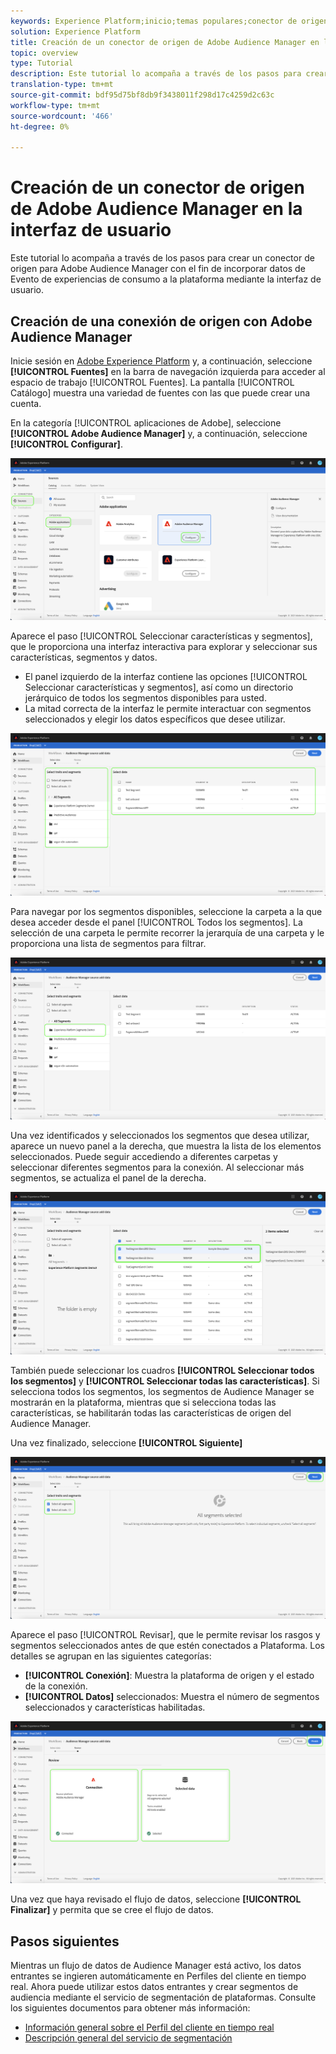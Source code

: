 ```yaml
---
keywords: Experience Platform;inicio;temas populares;conector de origen del administrador de Audiencias;Audience Manager;conector del administrador de audiencias
solution: Experience Platform
title: Creación de un conector de origen de Adobe Audience Manager en la interfaz de usuario
topic: overview
type: Tutorial
description: Este tutorial lo acompaña a través de los pasos para crear un conector de origen para Adobe Audience Manager con el fin de incorporar datos de Evento de experiencias de consumo a la plataforma mediante la interfaz de usuario.
translation-type: tm+mt
source-git-commit: bdf95d75bf8db9f3438011f298d17c4259d2c63c
workflow-type: tm+mt
source-wordcount: '466'
ht-degree: 0%

---
```



# Creación de un conector de origen de Adobe Audience Manager en la interfaz de usuario

Este tutorial lo acompaña a través de los pasos para crear un conector de origen para Adobe Audience Manager con el fin de incorporar datos de Evento de experiencias de consumo a la plataforma mediante la interfaz de usuario.

## Creación de una conexión de origen con Adobe Audience Manager

Inicie sesión en [Adobe Experience Platform](https://platform.adobe.com) y, a continuación, seleccione **[!UICONTROL Fuentes]** en la barra de navegación izquierda para acceder al espacio de trabajo [!UICONTROL Fuentes]. La pantalla [!UICONTROL Catálogo] muestra una variedad de fuentes con las que puede crear una cuenta.

En la categoría [!UICONTROL aplicaciones de Adobe], seleccione **[!UICONTROL Adobe Audience Manager]** y, a continuación, seleccione **[!UICONTROL Configurar]**.

![catálogo](../../../../images/tutorials/create/aam/catalog.png)

Aparece el paso [!UICONTROL Seleccionar características y segmentos], que le proporciona una interfaz interactiva para explorar y seleccionar sus características, segmentos y datos.

* El panel izquierdo de la interfaz contiene las opciones [!UICONTROL Seleccionar características y segmentos], así como un directorio jerárquico de todos los segmentos disponibles para usted.
* La mitad correcta de la interfaz le permite interactuar con segmentos seleccionados y elegir los datos específicos que desee utilizar.

![add-data](../../../../images/tutorials/create/aam/add-data.png)

Para navegar por los segmentos disponibles, seleccione la carpeta a la que desea acceder desde el panel [!UICONTROL Todos los segmentos]. La selección de una carpeta le permite recorrer la jerarquía de una carpeta y le proporciona una lista de segmentos para filtrar.

![segment-folder](../../../../images/tutorials/create/aam/segment-folder.png)

Una vez identificados y seleccionados los segmentos que desea utilizar, aparece un nuevo panel a la derecha, que muestra la lista de los elementos seleccionados. Puede seguir accediendo a diferentes carpetas y seleccionar diferentes segmentos para la conexión. Al seleccionar más segmentos, se actualiza el panel de la derecha.

![select-data](../../../../images/tutorials/create/aam/select-data.png)

También puede seleccionar los cuadros **[!UICONTROL Seleccionar todos los segmentos]** y **[!UICONTROL Seleccionar todas las características]**. Si selecciona todos los segmentos, los segmentos de Audience Manager se mostrarán en la plataforma, mientras que si selecciona todas las características, se habilitarán todas las características de origen del Audience Manager.

Una vez finalizado, seleccione **[!UICONTROL Siguiente]**

![todos los segmentos](../../../../images/tutorials/create/aam/all-segments.png)

Aparece el paso [!UICONTROL Revisar], que le permite revisar los rasgos y segmentos seleccionados antes de que estén conectados a Plataforma. Los detalles se agrupan en las siguientes categorías:

* **[!UICONTROL Conexión]**: Muestra la plataforma de origen y el estado de la conexión.
* **[!UICONTROL Datos]** seleccionados: Muestra el número de segmentos seleccionados y características habilitadas.

![revisión](../../../../images/tutorials/create/aam/review.png)

Una vez que haya revisado el flujo de datos, seleccione **[!UICONTROL Finalizar]** y permita que se cree el flujo de datos.

## Pasos siguientes

Mientras un flujo de datos de Audience Manager está activo, los datos entrantes se ingieren automáticamente en Perfiles del cliente en tiempo real. Ahora puede utilizar estos datos entrantes y crear segmentos de audiencia mediante el servicio de segmentación de plataformas. Consulte los siguientes documentos para obtener más información:

* [Información general sobre el Perfil del cliente en tiempo real](../../../../../profile/home.md)
* [Descripción general del servicio de segmentación](../../../../../segmentation/home.md)
